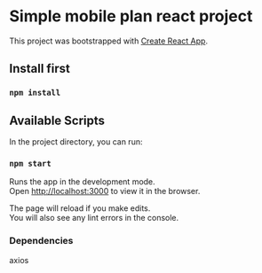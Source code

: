# Simple mobile plan react project

This project was bootstrapped with [Create React App](https://github.com/facebook/create-react-app).

## Install first

### `npm install`

## Available Scripts

In the project directory, you can run:

### `npm start`

Runs the app in the development mode.\
Open [http://localhost:3000](http://localhost:3000) to view it in the browser.

The page will reload if you make edits.\
You will also see any lint errors in the console.

### Dependencies

axios

